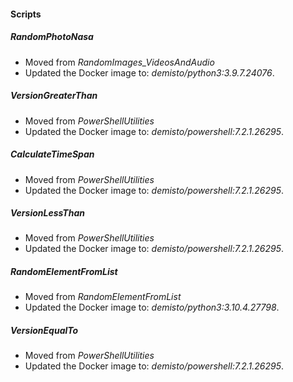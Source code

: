 
#### Scripts
##### RandomPhotoNasa
- Moved from *RandomImages_VideosAndAudio*
- Updated the Docker image to: *demisto/python3:3.9.7.24076*.
##### VersionGreaterThan
- Moved from *PowerShellUtilities*
- Updated the Docker image to: *demisto/powershell:7.2.1.26295*.
##### CalculateTimeSpan
- Moved from *PowerShellUtilities*
- Updated the Docker image to: *demisto/powershell:7.2.1.26295*.
##### VersionLessThan
- Moved from *PowerShellUtilities*
- Updated the Docker image to: *demisto/powershell:7.2.1.26295*.
##### RandomElementFromList
- Moved from *RandomElementFromList*
- Updated the Docker image to: *demisto/python3:3.10.4.27798*.
##### VersionEqualTo
- Moved from *PowerShellUtilities*
- Updated the Docker image to: *demisto/powershell:7.2.1.26295*.
